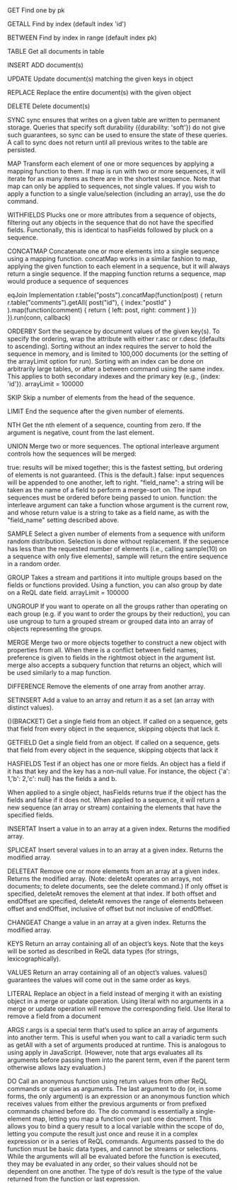 GET
Find one by pk

GETALL
Find by index (default index 'id')

BETWEEN
Find by index in range (default index pk)

TABLE
Get all documents in table

INSERT
ADD document(s)

UPDATE
Update document(s) matching the given keys in object

REPLACE
Replace the entire document(s) with the given object

DELETE
Delete document(s)

SYNC
sync ensures that writes on a given table are written to permanent storage. Queries that specify soft durability ({durability: 'soft'}) do not give such guarantees, so sync can be used to ensure the state of these queries. A call to sync does not return until all previous writes to the table are persisted.

MAP
Transform each element of one or more sequences by applying a mapping function to them. If map is run with two or more sequences, it will iterate for as many items as there are in the shortest sequence.
Note that map can only be applied to sequences, not single values. If you wish to apply a function to a single value/selection (including an array), use the do command.

WITHFIELDS
Plucks one or more attributes from a sequence of objects, filtering out any objects in the sequence that do not have the specified fields. Functionally, this is identical to hasFields followed by pluck on a sequence.

CONCATMAP
Concatenate one or more elements into a single sequence using a mapping function.
concatMap works in a similar fashion to map, applying the given function to each element in a sequence, but it will always return a single sequence. If the mapping function returns a sequence, map would produce a sequence of sequences

eqJoin Implementation
r.table("posts").concatMap(function(post) {
	return r.table("comments").getAll(
		post("id"),
		{ index:"postId" }
	).map(function(comment) {
		return { left: post, right: comment }
	})
}).run(conn, callback)

ORDERBY
Sort the sequence by document values of the given key(s). To specify the ordering, wrap the attribute with either r.asc or r.desc (defaults to ascending).
Sorting without an index requires the server to hold the sequence in memory, and is limited to 100,000 documents (or the setting of the arrayLimit option for run). Sorting with an index can be done on arbitrarily large tables, or after a between command using the same index. This applies to both secondary indexes and the primary key (e.g., {index: 'id'}).
arrayLimit = 100000

SKIP
Skip a number of elements from the head of the sequence.

LIMIT
End the sequence after the given number of elements.

NTH
Get the nth element of a sequence, counting from zero. If the argument is negative, count from the last element.

UNION
Merge two or more sequences.
The optional interleave argument controls how the sequences will be merged:

true: results will be mixed together; this is the fastest setting, but ordering of elements is not guaranteed. (This is the default.)
false: input sequences will be appended to one another, left to right.
"field_name": a string will be taken as the name of a field to perform a merge-sort on. The input sequences must be ordered before being passed to union.
function: the interleave argument can take a function whose argument is the current row, and whose return value is a string to take as a field name, as with the "field_name" setting described above.

SAMPLE
Select a given number of elements from a sequence with uniform random distribution. Selection is done without replacement.
If the sequence has less than the requested number of elements (i.e., calling sample(10) on a sequence with only five elements), sample will return the entire sequence in a random order.

GROUP
Takes a stream and partitions it into multiple groups based on the fields or functions provided.
Using a function, you can also group by date on a ReQL date field.
arrayLimit = 100000

UNGROUP
If you want to operate on all the groups rather than operating on each group (e.g. if you want to order the groups by their reduction), you can use ungroup to turn a grouped stream or grouped data into an array of objects representing the groups.

MERGE
Merge two or more objects together to construct a new object with properties from all. When there is a conflict between field names, preference is given to fields in the rightmost object in the argument list. merge also accepts a subquery function that returns an object, which will be used similarly to a map function.

DIFFERENCE
Remove the elements of one array from another array.

SETINSERT
Add a value to an array and return it as a set (an array with distinct values).

()(BRACKET)
Get a single field from an object. If called on a sequence, gets that field from every object in the sequence, skipping objects that lack it.

GETFIELD
Get a single field from an object. If called on a sequence, gets that field from every object in the sequence, skipping objects that lack it

HASFIELDS
Test if an object has one or more fields. An object has a field if it has that key and the key has a non-null value. For instance, the object {'a': 1,'b': 2,'c': null} has the fields a and b.

When applied to a single object, hasFields returns true if the object has the fields and false if it does not. When applied to a sequence, it will return a new sequence (an array or stream) containing the elements that have the specified fields.

INSERTAT
Insert a value in to an array at a given index. Returns the modified array.

SPLICEAT
Insert several values in to an array at a given index. Returns the modified array.

DELETEAT
Remove one or more elements from an array at a given index. Returns the modified array. (Note: deleteAt operates on arrays, not documents; to delete documents, see the delete command.)
If only offset is specified, deleteAt removes the element at that index. If both offset and endOffset are specified, deleteAt removes the range of elements between offset and endOffset, inclusive of offset but not inclusive of endOffset.

CHANGEAT
Change a value in an array at a given index. Returns the modified array.

KEYS
Return an array containing all of an object’s keys. Note that the keys will be sorted as described in ReQL data types (for strings, lexicographically).

VALUES
Return an array containing all of an object’s values. values() guarantees the values will come out in the same order as keys.

LITERAL
Replace an object in a field instead of merging it with an existing object in a merge or update operation. Using literal with no arguments in a merge or update operation will remove the corresponding field.
Use literal to remove a field from a document

ARGS
r.args is a special term that’s used to splice an array of arguments into another term. This is useful when you want to call a variadic term such as getAll with a set of arguments produced at runtime.
This is analogous to using apply in JavaScript. (However, note that args evaluates all its arguments before passing them into the parent term, even if the parent term otherwise allows lazy evaluation.)

DO
Call an anonymous function using return values from other ReQL commands or queries as arguments.
The last argument to do (or, in some forms, the only argument) is an expression or an anonymous function which receives values from either the previous arguments or from prefixed commands chained before do. The do command is essentially a single-element map, letting you map a function over just one document. This allows you to bind a query result to a local variable within the scope of do, letting you compute the result just once and reuse it in a complex expression or in a series of ReQL commands.
Arguments passed to the do function must be basic data types, and cannot be streams or selections. While the arguments will all be evaluated before the function is executed, they may be evaluated in any order, so their values should not be dependent on one another. The type of do’s result is the type of the value returned from the function or last expression.
